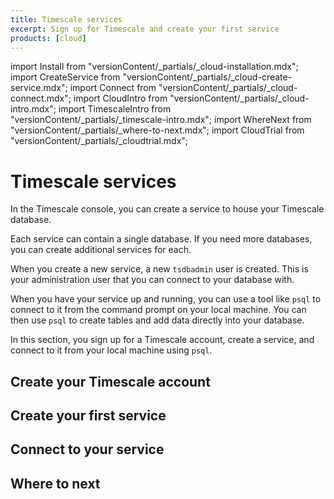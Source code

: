 ```yaml
---
title: Timescale services
excerpt: Sign up for Timescale and create your first service
products: [cloud]
---
```


import Install from "versionContent/_partials/_cloud-installation.mdx";
import CreateService from "versionContent/_partials/_cloud-create-service.mdx";
import Connect from "versionContent/_partials/_cloud-connect.mdx";
import CloudIntro from "versionContent/_partials/_cloud-intro.mdx";
import TimescaleIntro from "versionContent/_partials/_timescale-intro.mdx";
import WhereNext from "versionContent/_partials/_where-to-next.mdx";
import CloudTrial from "versionContent/_partials/_cloudtrial.mdx";

# Timescale services

<CloudIntro />

In the Timescale console, you can create a service to house your Timescale
database.

Each service can contain a single database. If you need more databases, you can
create additional services for each.

When you create a new service, a new `tsdbadmin` user is created. This is your
administration user that you can connect to your database with.

When you have your service up and running, you can use a tool like `psql` to
connect to it from the command prompt on your local machine. You can then use
`psql` to create tables and add data directly into your database.

In this section, you sign up for a Timescale account, create a service, and
connect to it from your local machine using `psql`.

<CloudTrial />

## Create your Timescale account

<Install />

## Create your first service

<CreateService demoData={false} />

## Connect to your service

<Connect />

## Where to next

<WhereNext />
